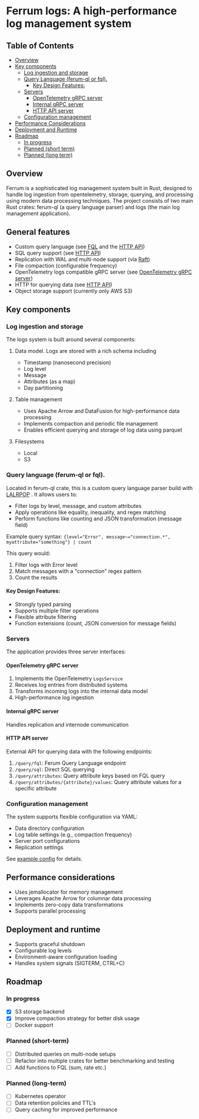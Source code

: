# Ferrum logs: A high-performance log management system

## Table of Contents
* [Overview](#overview)
* [Key components](#key-components)
  * [Log ingestion and storage](#log-ingestion-and-storage)
  * [Query Language (ferum-ql or fql).](#query-language-ferum-ql-or-fql-)
    * [Key Design Features:](#key-design-features)
  * [Servers](#servers)
    * [OpenTelemetry gRPC server](#opentelemetry-grpc-server)
    * [Internal gRPC server](#internal-grpc-server)
    * [HTTP API server](#http-api-server)
  * [Configuration management](#configuration-management)
* [Performance Considerations](#performance-considerations)
* [Deployment and Runtime](#deployment-and-runtime)
* [Roadmap](#roadmap)
  * [In progress](#in-progress)
  * [Planned (short term)](#planned-short-term)
  * [Planned (long term)](#planned-long-term)

## Overview

Ferrum is a sophisticated log management system built in Rust, designed to handle log ingestion from opentelemetry, 
storage, querying, and 
processing using modern data processing techniques. The project consists of two main Rust crates: ferum-ql 
(a query language parser) and logs (the main log management application).

## General features

- Custom query language (see [FQL](#query-language-ferum-ql-or-fql-) and the [HTTP API](#http-api-server))
- SQL query support (see [HTTP API](#http-api-server))
- Replication with WAL and multi-node support (via [Raft](https://raft.github.io/))
- File compaction (configurable frequency)
- OpenTelemetry logs compatible gRPC server (see [OpenTelemetry gRPC server](#opentelemetry-grpc-server))
- HTTP for querying data (see [HTTP API](#http-api-server))
- Object storage support (currently only AWS S3)

## Key components

### Log ingestion and storage
The logs system is built around several components:

1. Data model. Logs are stored with a rich schema including
    * Timestamp (nanosecond precision)
    * Log level
    * Message
    * Attributes (as a map)
    * Day partitioning

2. Table management
    * Uses Apache Arrow and DataFusion for 
high-performance data processing
    * Implements compaction and periodic file management
    * Enables efficient querying and storage of log data using parquet

3. Filesystems
    * Local
    * S3

### Query language (ferum-ql or fql). 
Located in ferum-ql crate, this is a custom query language parser build with
[LALRPOP](https://github.com/lalrpop/lalrpop) . It allows users to:

* Filter logs by level, message, and custom attributes
* Apply operations like equality, inequality, and regex matching
* Perform functions like counting and JSON transformation (message field)

Example query syntax:
``
{level="Error", message~="connection.*", myattribute="something"} | count
``

This query would:

1. Filter logs with Error level 
2. Match messages with a "connection" regex pattern
3. Count the results

#### Key Design Features:

* Strongly typed parsing
* Supports multiple filter operations
* Flexible attribute filtering
* Function extensions (count, JSON conversion for message fields)

### Servers
The application provides three server interfaces:

#### OpenTelemetry gRPC server

1. Implements the OpenTelemetry `LogsService`
2. Receives log entries from distributed systems
3. Transforms incoming logs into the internal data model
4. High-performance log ingestion

#### Internal gRPC server
Handles replication and internode communication

#### HTTP API server
External API for querying data with the following endpoints:

1. `/query/fql`: Ferum Query Language endpoint
2. `/query/sql`: Direct SQL querying
3. `/query/attributes`: Query attribute keys based on FQL query
4. `/query/attributes/{attribute}/values`: Query attribute values for a specific attribute

### Configuration management
The system supports flexible configuration via YAML:
* Data directory configuration
* Log table settings (e.g., compaction frequency)
* Server port configurations
* Replication settings

See [example config](config.yaml.example) for details.

## Performance considerations

* Uses jemallocator for memory management
* Leverages Apache Arrow for columnar data processing
* Implements zero-copy data transformations
* Supports parallel processing

## Deployment and runtime

* Supports graceful shutdown
* Configurable log levels
* Environment-aware configuration loading
* Handles system signals (SIGTERM, CTRL+C)

## Roadmap

### In progress

- [x] S3 storage backend
- [x] Improve compaction strategy for better disk usage
- [ ] Docker support

### Planned (short-term)

- [ ] Distributed queries on multi-node setups
- [ ] Refactor into multiple crates for better benchmarking and testing
- [ ] Add functions to FQL (sum, rate etc.)

### Planned (long-term)

- [ ] Kubernetes operator
- [ ] Data retention policies and TTL's
- [ ] Query caching for improved performance

